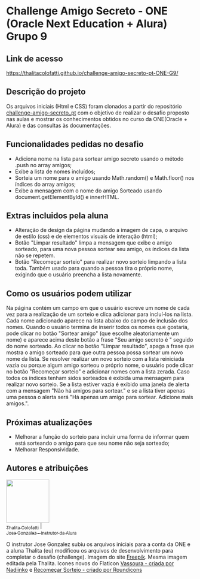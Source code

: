# Challenge Amigo Secreto - ONE (Oracle Next Education + Alura) Grupo 9

## Link de acesso
 https://thalitacolofatti.github.io/challenge-amigo-secreto-pt-ONE-G9/

## Descrição do projeto
Os arquivos iniciais (Html e CSS) foram clonados a partir do repositório [challenge-amigo-secreto_pt](https://github.com/Oracle-Next-Education/challenge-amigo-secreto_pt) com o objetivo de realizar o desafio proposto nas aulas e mostrar os conhecimentos obtidos no curso da ONE(Oracle + Alura) e das consultas às documentações. 

## Funcionalidades pedidas no desafio
* Adiciona nome na lista para sortear amigo secreto usando o método .push no array amigos;
* Exibe a lista de nomes incluídos;
* Sorteia um nome para o amigo usando Math.random() e Math.floor() nos índices do array amigos;
* Exibe a mensagem com o nome do amigo Sorteado usando document.getElementById() e innerHTML.

## Extras incluidos pela aluna
* Alteração de design da página mudando a imagem de capa, o arquivo de estilo (css) e de elementos visuais de interação (html);
* Botão "Limpar resultado" limpa a mensagem que exibe o amigo sorteado, para uma nova pessoa sortear seu amigo, os índices da lista não se repetem.
* Botão "Recomeçar sorteio" para realizar novo sorteio limpando a lista toda. Também usado para quando a pessoa tira o próprio nome, exigindo que o usuário preencha a lista novamente.

## Como os usuários podem utilizar
 Na página contém um campo em que o usuário escreve um nome de cada vez para a realização de um sorteio e clica adicionar para incluí-los na lista. Cada nome adicionado aparece na lista abaixo do campo de inclusão dos nomes. Quando o usuário termina de inserir todos os nomes que gostaria, pode clicar no botão "Sortear amigo" (que escolhe aleatoriamente um nome) e aparece acima deste botão a frase "Seu amigo secreto é " seguido do nome sorteado. Ao clicar no botão "Limpar resultado", apaga a frase que mostra o amigo sorteado para que outra pessoa possa sortear um novo nome da lista. Se resolver realizar um novo sorteio com a lista reiniciada vazia ou porque algum amigo sorteou o próprio nome, o usuário pode clicar no botão "Recomeçar sorteio" e adicionar nomes com a lista zerada. Caso todos os índices tenham sidos sorteados é exibida uma mensagem para realizar novo sorteio. Se a lista estiver vazia é exibido uma janela de alerta com a mensagem "Não há amigos para sortear." e se a lista tiver apenas uma pessoa o alerta será "Há apenas um amigo para sortear. Adicione mais amigos.".

## Próximas atualizações 
* Melhorar a função do sorteio para incluir uma forma de informar quem está sorteando o amigo para que seu nome não seja sorteado;
* Melhorar Responsividade.

## Autores e atribuições
[<img loading="lazy" src="https://avatars.githubusercontent.com/u/62973671?v=4" width=115><br><sub>Thalita Colofatti</sub>](https://github.com/thalitacolofatti) |  [<img loading="lazy" width=115><br><sub>Jose Gonzalez - instrutor da Alura</sub>](https://github.com/joseLatam)

O instrutor Jose Gonzalez subiu os arquivos iniciais para a conta da ONE e a aluna Thalita (eu) modificou os arquivos de desenvolvimento para completar o desafio (challenge). Imagem do site [Freepik](https://www.freepik.com/free-vector/object-carton-box-passed-from-delivers-hands-clients_378122760.htm#fromView=search&page=1&position=1&uuid=b7ca13d9-4371-4979-9b02-09ddde61f2e7&query=hands+box). Mesma imagem editada pela Thalita.
Icones novos do Flaticon [Vassoura - criada por Nadiinko](https://www.flaticon.com/free-icon/broom_13941060?term=erase&page=2&position=2&origin=search&related_id=139410) e [Recomeçar Sorteio - criado por Roundicons](https://www.flaticon.com/free-icon/loading_189792?term=loading&page=1&position=1&origin=search&related_id=189792h) 
